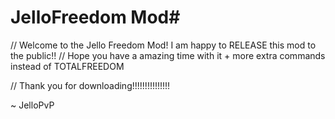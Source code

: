 # JelloFreedom Mod#

// Welcome to the Jello Freedom Mod! I am happy to RELEASE this mod to the public!! 
// Hope you have a amazing time with it + more extra commands instead of TOTALFREEDOM

// Thank you for downloading!!!!!!!!!!!!!!!






~ JelloPvP
